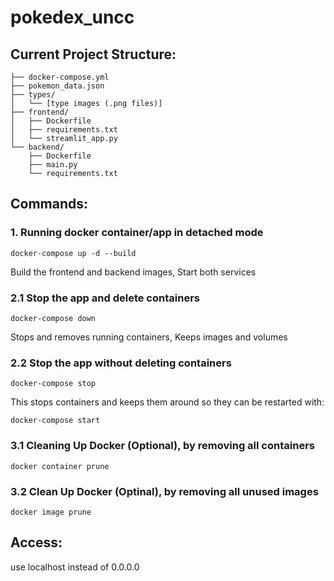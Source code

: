 # pokedex_uncc

## Current Project Structure:
```
├── docker-compose.yml
├── pokemon_data.json
├── types/
│   └── [type images (.png files)]
├── frontend/
│   ├── Dockerfile
│   ├── requirements.txt
│   └── streamlit_app.py
└── backend/
    ├── Dockerfile
    ├── main.py
    └── requirements.txt
```

## Commands:
### 1. Running docker container/app in detached mode
```
docker-compose up -d --build
```
Build the frontend and backend images, Start both services


### 2.1 Stop the app and delete containers
```
docker-compose down
```

Stops and removes running containers, Keeps images and volumes

### 2.2 Stop the app without deleting containers
```
docker-compose stop
```
This stops containers and keeps them around so they can be restarted with:

```
docker-compose start
```

### 3.1 Cleaning Up Docker (Optional), by removing all containers
```
docker container prune
```

### 3.2 Clean Up Docker (Optinal), by removing all unused images
```
docker image prune
```

## Access:
use localhost instead of 0.0.0.0